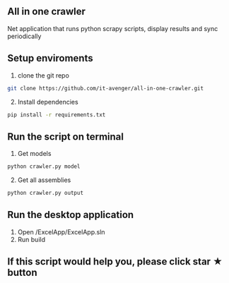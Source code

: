 ## All in one crawler
Net application that runs python scrapy scripts, display results and sync periodically

## Setup enviroments

1. clone the git repo
```bash
git clone https://github.com/it-avenger/all-in-one-crawler.git
```

2. Install dependencies
```bash
pip install -r requirements.txt
```

## Run the script on terminal

1. Get models
```bash
python crawler.py model
```

2. Get all assemblies
```bash
python crawler.py output
```

## Run the desktop application

1. Open /ExcelApp/ExcelApp.sln
2. Run build

## If this script would help you, please click star &#x2605; button